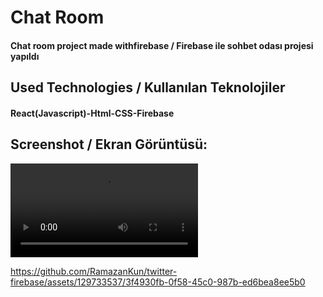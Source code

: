 <h1>Chat Room</h1>
<h4> Chat room project made withfirebase / Firebase ile sohbet odası projesi yapıldı</h4>


<h2>Used Technologies / Kullanılan Teknolojiler</h2>
<h4>React(Javascript)-Html-CSS-Firebase</h4>

<h2>Screenshot / Ekran Görüntüsü:</h2>

![](twitter.mp4)

https://github.com/RamazanKun/twitter-firebase/assets/129733537/3f4930fb-0f58-45c0-987b-ed6bea8ee5b0

